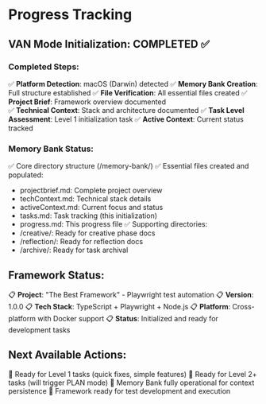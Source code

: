 # Progress Tracking

## VAN Mode Initialization: COMPLETED ✅

### Completed Steps:
✅ **Platform Detection**: macOS (Darwin) detected
✅ **Memory Bank Creation**: Full structure established
✅ **File Verification**: All essential files created
✅ **Project Brief**: Framework overview documented  
✅ **Technical Context**: Stack and architecture documented
✅ **Task Level Assessment**: Level 1 initialization task
✅ **Active Context**: Current status tracked

### Memory Bank Status:
✅ Core directory structure (/memory-bank/)
✅ Essential files created and populated:
  - projectbrief.md: Complete project overview
  - techContext.md: Technical stack details
  - activeContext.md: Current focus and status
  - tasks.md: Task tracking (this initialization)
  - progress.md: This progress file
✅ Supporting directories:
  - /creative/: Ready for creative phase docs
  - /reflection/: Ready for reflection docs  
  - /archive/: Ready for task archival

## Framework Status:
📋 **Project**: "The Best Framework" - Playwright test automation
📋 **Version**: 1.0.0
📋 **Tech Stack**: TypeScript + Playwright + Node.js
📋 **Platform**: Cross-platform with Docker support
📋 **Status**: Initialized and ready for development tasks

## Next Available Actions:
🚀 Ready for Level 1 tasks (quick fixes, simple features)
🚀 Ready for Level 2+ tasks (will trigger PLAN mode)
🚀 Memory Bank fully operational for context persistence
🚀 Framework ready for test development and execution
